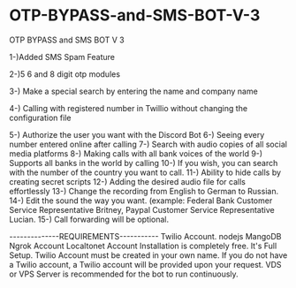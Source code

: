 # OTP-BYPASS-and-SMS-BOT-V-3
OTP BYPASS and SMS BOT V 3

1-)Added SMS Spam Feature

2-)5 6 and 8 digit otp modules 

3-) Make a special search by entering the name and company name

4-) Calling with registered number in Twillio without changing the configuration file

5-) Authorize the user you want with the Discord Bot
6-) Seeing every number entered online after calling
7-) Search with audio copies of all social media platforms
8-) Making calls with all bank voices of the world
9-) Supports all banks in the world by calling
10-) If you wish, you can search with the number of the country you want to call.
11-) Ability to hide calls by creating secret scripts
12-) Adding the desired audio file for calls effortlessly
13-) Change the recording from English to German to Russian.
14-) Edit the sound the way you want. (example: Federal Bank Customer Service Representative Britney, Paypal Customer Service Representative Lucian.
15-) Call forwarding will be optional.

--------------REQUIREMENTS-----------
Twilio Account.
nodejs
MangoDB
Ngrok Account
Localtonet Account
Installation is completely free. It's Full Setup.
Twilio Account must be created in your own name.
If you do not have a Twilio account, a Twilio account will be provided upon your request.
VDS or VPS Server is recommended for the bot to run continuously.
